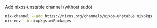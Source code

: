 
Add nixos-unstable channel (without sudo)

```bash
nix-channel --add https://nixos.org/channels/nixos-unstable nixpkgs
nix-env -iA nixpkgs.myPackages
```
